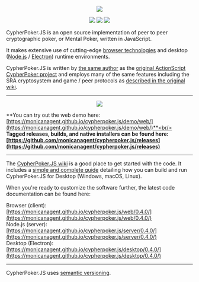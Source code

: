 <p align="center"><img src="https://user-images.githubusercontent.com/9059336/53623709-de91ae80-3bcb-11e9-88ec-e3395fd06152.png"></p>
<p align="center"><a href="https://github.com/monicanagent/cypherpoker.js/commits/master"><img src="https://img.shields.io/github/last-commit/monicanagent/cypherpoker.js.svg"/></a> <a href="https://github.com/monicanagent/cypherpoker.js/releases"><img src="https://img.shields.io/github/release/monicanagent/cypherpoker.js.svg"/></a> <a href="https://github.com/monicanagent/cypherpoker.js/issues"><img src="https://img.shields.io/github/issues/monicanagent/cypherpoker.js.svg?style=flat-square"/></a></p>
CypherPoker.JS is an open source implementation of peer to peer cryptographic poker, or Mental Poker, written in JavaScript.

It makes extensive use of cutting-edge [browser technologies](https://www.ecma-international.org/ecma-262/8.0/) and desktop ([Node.js](https://nodejs.org/en/) / [Electron](https://electronjs.org/)) runtime environments.

CypherPoker.JS is written by [the same author](https://github.com/monicanagent/) as the [original ActionScript CypherPoker project](https://github.com/monicanagent/cypherpoker) and employs many of the same features including the SRA cryptosystem and game / peer protocols as [described in the original wiki](https://github.com/monicanagent/cypherpoker/wiki).
***
<p align="center"><img src="https://user-images.githubusercontent.com/9059336/53627116-94152f80-3bd5-11e9-8639-02819305018d.png"/></p>

**You can try out the web demo here: [https://monicanagent.github.io/cypherpoker.js/demo/web/](https://monicanagent.github.io/cypherpoker.js/demo/web/)**<br/>
<br/>
**Tagged releases, builds, and native installers can be found here: [https://github.com/monicanagent/cypherpoker.js/releases](https://github.com/monicanagent/cypherpoker.js/releases)**
***
The [CypherPoker.JS wiki](https://github.com/monicanagent/cypherpoker.js/wiki) is a good place to get started with the code. It includes a [simple and complete guide](https://github.com/monicanagent/cypherpoker.js/wiki/Building-and-Running-CypherPoker.JS-for-Desktop) detailing how you can build and run CypherPoker.JS for Desktop (Windows, macOS, Linux).

When you're ready to customize the software further, the latest code documentation can be found here:

Browser (client): [https://monicanagent.github.io/cypherpoker.js/web/0.4.0/](https://monicanagent.github.io/cypherpoker.js/web/0.4.0/)<br/>
Node.js (server): [https://monicanagent.github.io/cypherpoker.js/server/0.4.0/](https://monicanagent.github.io/cypherpoker.js/server/0.4.0/)<br/>
Desktop (Electron): [https://monicanagent.github.io/cypherpoker.js/desktop/0.4.0/](https://monicanagent.github.io/cypherpoker.js/desktop/0.4.0/)
***
CypherPoker.JS uses [semantic versioning](https://semver.org/).

